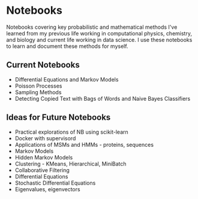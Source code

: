 Notebooks
=========

Notebooks covering key probabilistic and mathematical methods I've learned from my previous life working in computational physics, chemistry, and biology and current life working in data science.  I use these notebooks to learn and document these methods for myself.

Current Notebooks
-----------------

* Differential Equations and Markov Models
* Poisson Processes
* Sampling Methods
* Detecting Copied Text with Bags of Words and Naive Bayes Classifiers

Ideas for Future Notebooks
--------------------------

* Practical explorations of NB using scikit-learn
* Docker with supervisord
* Applications of MSMs and HMMs - proteins, sequences
* Markov Models
* Hidden Markov Models
* Clustering - KMeans, Hierarchical, MiniBatch
* Collaborative Filtering
* Differential Equations
* Stochastic Differential Equations
* Eigenvalues, eigenvectors
